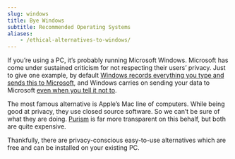 ```yaml
---
slug: windows
title: Bye Windows
subtitle: Recommended Operating Systems
aliases:
    - /ethical-alternatives-to-windows/
---
```


If you’re using a PC, it’s probably running Microsoft Windows. Microsoft has come under sustained criticism for not respecting their users’ privacy. Just to give one example, by default [Windows records everything you type and sends this to Microsoft][keylogger], and Windows carries on sending your data to Microsoft [even when you tell it not to][chatterbox].

The most famous alternative is Apple’s Mac line of computers. While being good at privacy, they use closed source software. So we can’t be sure of what they are doing. [Purism][purism] is far more transparent on this behalf, but both are quite expensive.

Thankfully, there are privacy-conscious easy-to-use alternatives which are free and can be installed on your existing PC.

[chatterbox]: https://arstechnica.com/information-technology/2015/08/even-when-told-not-to-windows-10-just-cant-stop-talking-to-microsoft/
[keylogger]: https://www.techjunkie.com/disable-keylogger-windows-10/
[purism]: https://puri.sm/